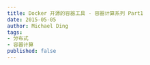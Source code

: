 ```yaml
---
title: Docker 开源的容器工具 - 容器计算系列 Part1
date: 2015-05-05
author: Michael Ding
tags:
- 分布式
- 容器计算
published: false
---
```

